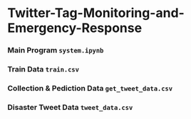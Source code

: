 # Twitter-Tag-Monitoring-and-Emergency-Response

### Main Program `system.ipynb`
### Train Data `train.csv`
### Collection & Pediction Data `get_tweet_data.csv`
### Disaster Tweet Data `tweet_data.csv`
